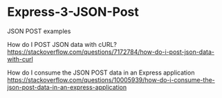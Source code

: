 # Express-3-JSON-Post

JSON POST examples

How do I POST JSON data with cURL?
https://stackoverflow.com/questions/7172784/how-do-i-post-json-data-with-curl

How do I consume the JSON POST data in an Express application
https://stackoverflow.com/questions/10005939/how-do-i-consume-the-json-post-data-in-an-express-application
